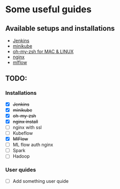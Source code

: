 # Some useful guides

## Available setups and installations
- [Jenkins](jenkins_setup/README.md)
- [minikube](minikube_setup/README.md)
- [oh-my-zsh for MAC & LINUX](oh-my-zsh_setup)
- [nginx](nginx_install/README.md)
- [mlflow](mlflow_setup/README.md)

## TODO:

### Installations
- [x] ~~Jenkins~~
- [x] ~~minikube~~
- [x] ~~oh-my-zsh~~
- [x] ~~nginx install~~
- [ ] nginx with ssl
- [ ] Kubeflow
- [x] ~~MlFlow~~
- [ ] ML flow auth nginx
- [ ] Spark
- [ ] Hadoop

### User quides
- [ ] Add something user quide
